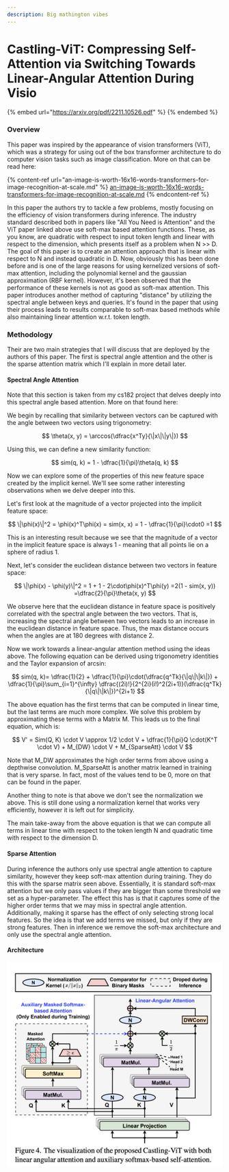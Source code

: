 ```yaml
---
description: Big mathington vibes
---
```


# Castling-ViT: Compressing Self-Attention via Switching Towards Linear-Angular Attention During Visio

{% embed url="https://arxiv.org/pdf/2211.10526.pdf" %}
&#x20;
{% endembed %}

### Overview

This paper was inspired by the appearance of vision transformers (ViT), which was a strategy for using out of the box transformer architecture to do computer vision tasks such as image classification. More on that can be read here:

{% content-ref url="an-image-is-worth-16x16-words-transformers-for-image-recognition-at-scale.md" %}
[an-image-is-worth-16x16-words-transformers-for-image-recognition-at-scale.md](an-image-is-worth-16x16-words-transformers-for-image-recognition-at-scale.md)
{% endcontent-ref %}

In this paper the authors try to tackle a few problems, mostly focusing on the efficiency of vision transformers during inference. The industry standard described both in papers like "All You Need is Attention" and the ViT paper linked above use soft-max based attention functions. These, as you know, are quadratic with respect to input token length and linear with respect to the dimension, which presents itself as a problem when N >> D. The goal of this paper is to create an attention approach that is linear with respect to N and instead quadratic in D. Now, obviously this has been done before and is one of the large reasons for using kernelized versions of soft-max attention, including the polynomial kernel and the gaussian approximation (RBF kernel). However, it's been observed that the performance of these kernels is not as good as soft-max attention. This paper introduces another method of capturing "distance" by utilizing the spectral angle between keys and queries. It's found in the paper that using their process leads to results comparable to soft-max based methods while also maintaining linear attention w.r.t. token length.

### Methodology

Their are two main strategies that I will discuss that are deployed by the authors of this paper. The first is spectral angle attention and the other is the sparse attention matrix which I'll explain in more detail later.

#### Spectral Angle Attention

Note that this section is taken from my cs182 project that delves deeply into this spectral angle based attention. More on that found here:

We begin by recalling that similarity between vectors can be captured with the angle between two vectors using trigonometry:

$$
\theta(x, y) = \arccos(\dfrac{x^Ty}{\|x\|\|y\|})
$$

Using this, we can define a new similarity function:

$$
sim(q, k) = 1 - \dfrac{1}{\pi}\theta(q, k)
$$

Now we can explore some of the properties of this new feature space created by the implicit kernel. We'll see some rather interesting observations when we delve deeper into this.

Let's first look at the magnitude of a vector projected into the implicit feature space:

$$
\|\phi(x)\|^2 = \phi(x)^T\phi(x) = sim(x, x) = 1 - \dfrac{1}{\pi}\cdot0
=1
$$

This is an interesting result because we see that the magnitude of a vector in the implicit feature space is always 1 - meaning that all points lie on a sphere of radius 1.

Next, let's consider the euclidean distance between two vectors in feature space:



$$
\|\phi(x) - \phi(y)\|^2 = 1 + 1 - 2\cdot\phi(x)^T\phi(y)
=2(1 - sim(x, y))
=\dfrac{2}{\pi}\theta(x, y)
$$

We observe here that the euclidean distance in feature space is positively correlated with the spectral angle between the two vectors. That is, increasing the spectral angle between two vectors leads to an increase in the euclidean distance in feature space. Thus, the max distance occurs when the angles are at 180 degrees with distance 2.

Now we work towards a linear-angular attention method using the ideas above. The following equation can be derived using trigonometry identities and the Taylor expansion of arcsin:

$$
sim(q, k)= \dfrac{1}{2} + \dfrac{1}{\pi}\cdot(\dfrac{q^Tk}{\|q\|\|k\|}) + \dfrac{1}{\pi}\sum_{i=1}^{\infty} \dfrac{(2i)!}{2^{2i}(i!)^2(2i+1)}(\dfrac{q^Tk}{\|q\|\|k\|})^{2i+1}
$$

The above equation has the first terms that can be computed in linear time, but the last terms are much more complex. We solve this problem by approximating these terms with a Matrix M. This leads us to the final equation, which is:

$$
V' = Sim(Q, K) \cdot V \approx 1/2 \cdot V + \dfrac{1}{\pi}Q \cdot(K^T \cdot V) + M_{DW} \cdot V + M_{SparseAtt} \cdot V
$$

Note that M\_DW approximates the high order terms from above using a depthwise convolution. M\_SparseAtt is another matrix learned in training that is very sparse. In fact, most of the values tend to be 0, more on that can be found in the paper.

Another thing to note is that above we don't see the normalization we above. This is still done using a normalization kernel that works very efficiently, however it is left out for simplicity.&#x20;

The main take-away from the above equation is that we can compute all terms in linear time with respect to the token length N and quadratic time with respect to the dimension D.

#### Sparse Attention&#x20;

During inference the authors only use spectral angle attention to capture similarity, however they keep soft-max attention during training. They do this with the sparse matrix seen above. Essentially, it is standard soft-max attention but we only pass values if they are bigger than some threshold we set as a hyper-parameter. The effect this has is that it captures some of the higher order terms that we may miss in spectral angle attention. Additionally, making it sparse has the effect of only selecting strong local features. So the idea is that we add terms we missed, but only if they are strong features. Then in inference we remove the soft-max architecture and only use the   spectral angle attention.

#### Architecture

![](<../.gitbook/assets/image (1).png>)






